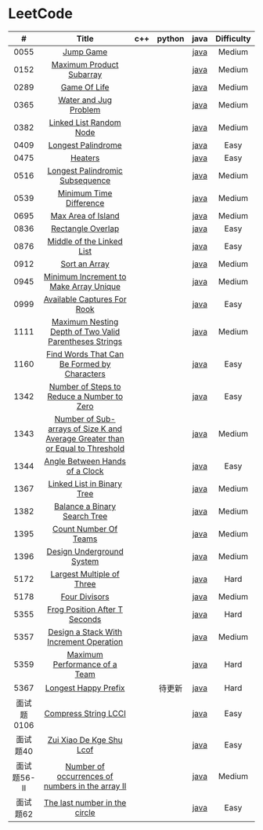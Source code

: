 LeetCode
========
 

| # | Title | c++ | python | java | Difficulty |
| :-------------: | :---------------: | :------------------: | :--------------------: | :--------------------: | :--------------------: |
|0055|[Jump Game](https://leetcode-cn.com/problems/jump-game/)| | |[java](./55/55.java)|Medium|
|0152|[Maximum Product Subarray](https://leetcode-cn.com/problems/maximum-product-subarray/)| | |[java](./152/152.java)|Medium|
|0289|[Game Of Life](https://leetcode-cn.com/problems/game-of-life/)| | |[java](./289/289.java)|Medium|
|0365|[Water and Jug Problem](https://leetcode-cn.com/problems/water-and-jug-problem/)| | |[java](./365/365.java)|Medium|
|0382|[Linked List Random Node](https://leetcode-cn.com/problems/linked-list-random-node/)| | |[java](./382/382.java)|Medium|
|0409|[Longest Palindrome](https://leetcode-cn.com/problems/longest-palindrome/)| | |[java](./409/409.java)|Easy|
|0475|[Heaters](https://leetcode-cn.com/problems/heaters/)| | |[java](./475/475.java)|Easy|
|0516|[Longest Palindromic Subsequence](https://leetcode-cn.com/problems/longest-palindromic-subsequence/)| | |[java](./516/516.java)|Medium|
|0539|[Minimum Time Difference](https://leetcode-cn.com/problems/minimum-time-difference/)| | |[java](./539/539.java)|Medium|
|0695|[Max Area of Island](https://leetcode-cn.com/problems/max-area-of-island/)| | |[java](./695/695.java)|Medium|
|0836|[Rectangle Overlap](https://leetcode-cn.com/problems/rectangle-overlap/)| | |[java](./836/836.java)|Easy|
|0876|[Middle of the Linked List](https://leetcode-cn.com/problems/middle-of-the-linked-list/)| | |[java](./876/876.java)|Easy|
|0912|[Sort an Array](https://leetcode-cn.com/problems/sort-an-array/)| | |[java](./912/912.java)|Medium|
|0945|[Minimum Increment to Make Array Unique](https://leetcode-cn.com/problems/minimum-increment-to-make-array-unique/)| | |[java](./945/945.java)|Medium|
|0999|[Available Captures For Rook](https://leetcode-cn.com/problems/available-captures-for-rook/)| | |[java](./999/999.java)|Easy|
|1111|[Maximum Nesting Depth of Two Valid Parentheses Strings](https://leetcode-cn.com/problems/maximum-nesting-depth-of-two-valid-parentheses-strings/)| | |[java](./1111/1111.java)|Medium|
|1160|[Find Words That Can Be Formed by Characters](https://leetcode-cn.com/problems/find-words-that-can-be-formed-by-characters/)| | |[java](./1160/1160.java)|Easy|
|1342|[Number of Steps to Reduce a Number to Zero](https://leetcode-cn.com/problems/number-of-steps-to-reduce-a-number-to-zero/)| | |[java](./1342/1342.java)|Easy|
|1343|[Number of Sub-arrays of Size K and Average Greater than or Equal to Threshold](https://leetcode-cn.com/problems/number-of-sub-arrays-of-size-k-and-average-greater-than-or-equal-to-threshold/)| | |[java](./1343/1343.java)|Medium|
|1344|[Angle Between Hands of a Clock](https://leetcode-cn.com/problems/angle-between-hands-of-a-clock/)| | |[java](./1344/1344.java)|Easy|
|1367|[Linked List in Binary Tree](https://leetcode-cn.com/problems/linked-list-in-binary-tree/)| | |[java](./1367/1367.java)|Medium|
|1382|[Balance a Binary Search Tree](https://leetcode-cn.com/problems/balance-a-binary-search-tree/)| | |[java](./1382/1382.java)|Medium|
|1395|[Count Number Of Teams](https://leetcode-cn.com/problems/count-number-of-teams/)| | |[java](./1395/1395.java)|Medium|
|1396|[Design Underground System](https://leetcode-cn.com/problems/design-underground-system/)| | |[java](./1396/1396.java)|Medium|
|5172|[Largest Multiple of Three](https://leetcode-cn.com/contest/weekly-contest-177/problems/largest-multiple-of-three/) | | |[java](./5172/5172.java)|Hard|
|5178|[Four Divisors](https://leetcode-cn.com/problems/four-divisors/) | | |[java](./5178/5178_2.java)|Medium|
|5355|[Frog Position After T Seconds](https://leetcode-cn.com/contest/weekly-contest-179/problems/frog-position-after-t-seconds/) | | |[java](./5355/5355.java)|Hard|
|5357|[Design a Stack With Increment Operation](https://leetcode-cn.com/contest/weekly-contest-180/problems/design-a-stack-with-increment-operation/) | | |[java](./5357/5357.java)|Medium|
|5359|[Maximum Performance of a Team](https://leetcode-cn.com/problems/maximum-performance-of-a-team/) | | |[java](./5359/5359_1.java)|Hard|
|5367|[Longest Happy Prefix](https://leetcode-cn.com/problems/longest-happy-prefix/) | | 待更新|[java](./5367/5367.java)|Hard|
|面试题0106|[Compress String LCCI](https://leetcode-cn.com/problems/compress-string-lcci/) | | |[java](./面试题0106/0106.java)|Easy|
|面试题40|[Zui Xiao De Kge Shu Lcof](https://leetcode-cn.com/problems/zui-xiao-de-kge-shu-lcof/) | | |[java](./面试题40/40.java)|Easy|
|面试题56-II|[Number of occurrences of numbers in the array II](https://leetcode-cn.com/problems/shu-zu-zhong-shu-zi-chu-xian-de-ci-shu-ii-lcof/) | | |[java](./面试题56-II/56-II.java)|Medium|
|面试题62|[The last number in the circle](https://leetcode-cn.com/problems/yuan-quan-zhong-zui-hou-sheng-xia-de-shu-zi-lcof/) | | |[java](./面试题62/62.java)|Easy|

